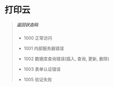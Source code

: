 # 打印云

> ##### 返回状态码
> * 1000 正常访问
> * 1001 内部服务器错误
> * 1002 数据库查询错误(插入, 查询, 更新, 删除)
> * 1003 表单认证错误
>
> * 1005 验证失败